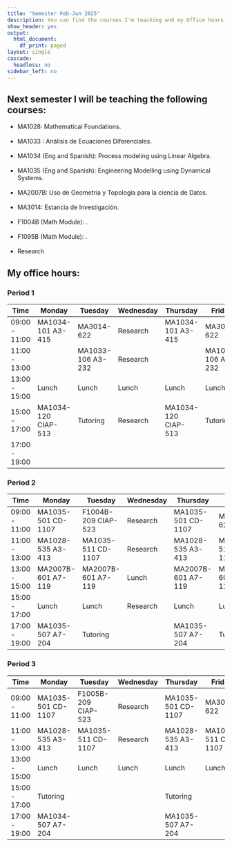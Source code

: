 ```yaml
---
title: "Semester Feb-Jun 2025"
description: You can find the courses I'm teaching and my Office hours.
show_header: yes
output:
  html_document:
    df_print: paged
layout: single
cascade:
  headless: no
sidebar_left: no
---
```


## Next semester I will be teaching the following courses:

<!-- this is a subheadline -->
-   MA1028: Mathematical Foundations. <br/><br/>
-   MA1033 : Análisis de Ecuaciones Diferenciales. <br/><br/>
-   MA1034 (Eng and Spanish): Process modeling using Linear Algebra. <br/><br/>
-   MA1035 (Eng and Spanish): Engineering Modelling using Dynamical Systems. <br/><br/>
-   MA2007B: Uso de Geometría y Topología para la ciencia de Datos. <br/><br/>
-   MA3014: Estancia de Investigación. <br/><br/>
-   F1004B (Math Module): .<br/><br/>
-   F1095B (Math Module): .<br/><br/>
-   Research

## My office hours:

### Period 1

|     Time | Monday | Tuesday | Wednesday | Thursday | Friday |
|-------------|-------|--------|-----------|--------|---------|
|09:00 - 11:00| MA1034-101 A3-415 | MA3014-622 |  Research | MA1034-101 A3-415| MA3014-622|
|11:00 - 13:00|       | MA1033-106 A3-232 |  Research |        |  MA1033-106 A3-232 |
|13:00 - 15:00| Lunch | Lunch  |   Lunch   | Lunch  |   Lunch |
|15:00 - 17:00| MA1034-120 CIAP-513 | Tutoring |  Research  |  MA1034-120 CIAP-513 | Tutoring
|17:00 - 19:00|       |        |           |        |         |



### Period 2

|     Time | Monday | Tuesday | Wednesday | Thursday | Friday |
|-------------|-------|--------|-----------|--------|---------|
|09:00 - 11:00| MA1035-501 CD-1107| F1004B-209 CIAP-523 |  Research | MA1035-501 CD-1107| MA3014-622 |
|11:00 - 13:00| MA1028-535 A3-413 | MA1035-511 CD-1107 |  Research | MA1028-535 A3-413 | MA1035-511 CD-1107 |
|13:00 - 15:00| MA2007B-601 A7-119 | MA2007B-601 A7-119 |   Lunch   | MA2007B-601 A7-119 | MA2007B-601 A7-119 |
|15:00 - 17:00| Lunch | Lunch |   Research  | Lunch |  Lunch |
|17:00 - 19:00| MA1035-507 A7-204 | Tutoring |   | MA1035-507 A7-204 | Tutoring |


### Period 3

|     Time | Monday | Tuesday | Wednesday | Thursday | Friday |
|-------------|-------|--------|-----------|--------|---------|
|09:00 - 11:00| MA1035-501 CD-1107| F1005B-209 CIAP-523 |  Research | MA1035-501 CD-1107| MA3014-622 |
|11:00 - 13:00| MA1028-535 A3-413 | MA1035-511 CD-1107 |  Research | MA1028-535 A3-413 | MA1035-511 CD-1107 |
|13:00 - 15:00| Lunch |  Lunch |   Lunch   | Lunch  |  Lunch  |
|15:00 - 17:00|  Tutoring |    |    |  Tutoring |    |
|17:00 - 19:00| MA1034-507 A7-204 |        |           |    MA1035-507 A7-204    |         |

